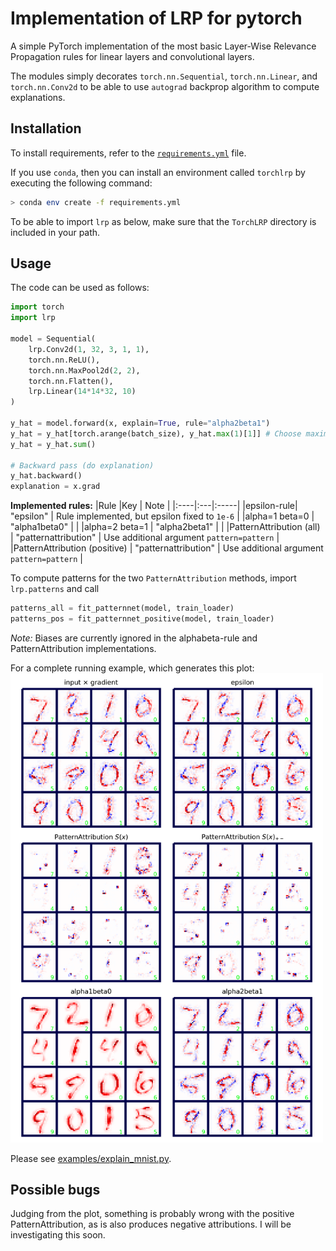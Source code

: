 # Implementation of LRP for pytorch
A simple PyTorch implementation of the most basic Layer-Wise Relevance
Propagation rules for linear layers and convolutional layers.

The modules simply decorates `torch.nn.Sequential`, `torch.nn.Linear`, and
`torch.nn.Conv2d` to be able to use `autograd` backprop algorithm to compute
explanations.

## Installation
To install requirements, refer to the [`requirements.yml`](requirements.yml)
file.

If you use `conda`, then you can install an environment called `torchlrp` by
executing the following command: 

```bash
> conda env create -f requirements.yml
```

To be able to import `lrp` as below, make sure that the `TorchLRP` directory is
included in your path.

## Usage 
The code can be used as follows:

```python 
import torch
import lrp

model = Sequential(
    lrp.Conv2d(1, 32, 3, 1, 1),
    torch.nn.ReLU(),
    torch.nn.MaxPool2d(2, 2),
    torch.nn.Flatten(),
    lrp.Linear(14*14*32, 10)
)

y_hat = model.forward(x, explain=True, rule="alpha2beta1")
y_hat = y_hat[torch.arange(batch_size), y_hat.max(1)[1]] # Choose maximizing output neuron
y_hat = y_hat.sum()

# Backward pass (do explanation)
y_hat.backward()
explanation = x.grad
```

**Implemented rules:**
|Rule |Key | Note |
|:----|:---|:-----|
|epsilon-rule| "epsilon" | Rule implemented, but epsilon fixed to `1e-6` |
|alpha=1 beta=0 | "alpha1beta0" | |
|alpha=2 beta=1 | "alpha2beta1" | |
|PatternAttribution (all) | "patternattribution" | Use additional argument `pattern=pattern` |
|PatternAttribution (positive) | "patternattribution" | Use additional argument `pattern=pattern` |

To compute patterns for the two `PatternAttribution` methods, import `lrp.patterns` and call
```python 
patterns_all = fit_patternnet(model, train_loader)
patterns_pos = fit_patternnet_positive(model, train_loader)
```

_Note:_ Biases are currently ignored in the alphabeta-rule and PatternAttribution implementations.

For a complete running example, which generates this plot: 
<img src="examples/Example_explanations.png" style="max-width: 500px;"/>

Please see [examples/explain_mnist.py](examples/explain_mnist.py).

## Possible bugs
Judging from the plot, something is probably wrong with the positive PatternAttribution, as is also produces negative attributions. I will be investigating this soon.


